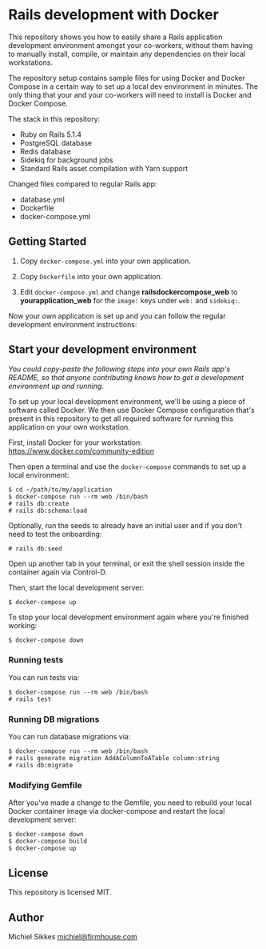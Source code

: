 # Rails development with Docker

This repository shows you how to easily share a Rails application development
environment amongst your co-workers, without them having to manually install,
compile, or maintain any dependencies on their local workstations.

The repository setup contains sample files for using Docker and Docker Compose
in a certain way to set up a local dev environment in minutes. The only thing
that your and your co-workers will need to install is Docker and Docker Compose.

The stack in this repository:

* Ruby on Rails 5.1.4
* PostgreSQL database
* Redis database
* Sidekiq for background jobs
* Standard Rails asset compilation with Yarn support

Changed files compared to regular Rails app:

* database.yml
* Dockerfile
* docker-compose.yml

## Getting Started

1. Copy `docker-compose.yml` into your own application.

2. Copy `Dockerfile` into your own application.

3. Edit `docker-compose.yml` and change **railsdockercompose_web** to
   **yourapplication_web** for the `image:` keys under `web:` and `sidekiq:`.

Now your own application is set up and you can follow the regular development
environment instructions:

## Start your development environment

*You could copy-paste the following steps  into your own Rails app's README, so
that anyone contributing knows how to get a development environment up and
running.*

To set up your local development environment, we'll be using a piece of software
called Docker. We then use Docker Compose configuration that's
present in this repository to get all required software for running this
application on your own workstation.

First, install Docker for your workstation: https://www.docker.com/community-edition

Then open a terminal and use the  `docker-compose` commands to set up a local
environment:

```
$ cd ~/path/to/my/application
$ docker-compose run --rm web /bin/bash
# rails db:create
# rails db:schema:load
```

Optionally, run the seeds to already have an initial user and if you don't
need to test the onboarding:

```
# rails db:seed
```

Open up another tab in your terminal, or exit the shell session inside the
container again via Control-D.

Then, start the local development server:

```
$ docker-compose up
```

To stop your local development environment again where you're finished working:

```
$ docker-compose down
```

### Running tests

You can run tests via:

```
$ docker-compose run --rm web /bin/bash
# rails test
```

### Running DB migrations

You can run database migrations via:

```
$ docker-compose run --rm web /bin/bash
# rails generate migration AddAColumnToATable column:string
# rails db:migrate
```

### Modifying Gemfile

After you've made a change to the Gemfile, you need to rebuild your local Docker
container image via docker-compose and restart the local development server:

```
$ docker-compose down
$ docker-compose build
$ docker-compose up
```

## License

This repository is licensed MIT.

## Author

Michiel Sikkes <michiel@firmhouse.com>
